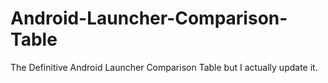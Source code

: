 # Android-Launcher-Comparison-Table
The Definitive Android Launcher Comparison Table but I actually update it.
